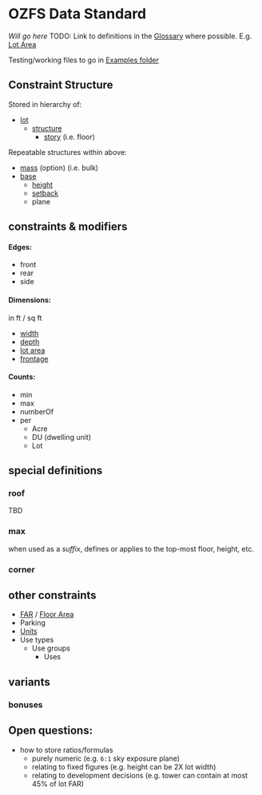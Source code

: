 # OZFS Data Standard
_Will go here_
TODO: Link to definitions in the [Glossary](glossary.md) where possible. E.g. [Lot Area](glossary.md#lot-area)

Testing/working files to go in [Examples folder](/examples)


## Constraint Structure
Stored in hierarchy of:

- [lot](glossary.md#lot)
  - [structure](glossary.md#structure)
    - [story](glossary.md#story) (i.e. floor)

Repeatable structures within above:
- [mass](glossary.md#building-mass) (option) (i.e. bulk)
- [base](glossary.md#base)
  - [height](glossary.md#building-height)
  - [setback](glossary.md#setback)
  - plane

  
## constraints & modifiers
#### Edges:
- front
- rear
- side

#### Dimensions:
in ft / sq ft
- [width](glossary.md#width)
- [depth](glossary.md#depth)
- [lot area](glossary.md#lot-area)
- [frontage](glossary.md#frontage)

#### Counts:
- min
- max
- numberOf
- per
  - Acre
  - DU (dwelling unit)
  - Lot


## special definitions

### roof
TBD

### max
when used as a _suffix_, defines or applies to the top-most floor, height, etc.

### corner

## other constraints
- [FAR](glossary.md#FAR) / [Floor Area](glossary.md#floor-area)
- Parking
- [Units](glossary.md#units)
- Use types
  - Use groups
    - Uses

## variants
### bonuses


## Open questions:
- how to store ratios/formulas
  - purely numeric (e.g. `6:1` sky exposure plane)
  - relating to fixed figures (e.g. height can be 2X lot width)
  - relating to development decisions (e.g. tower can contain at most 45% of lot FAR)
